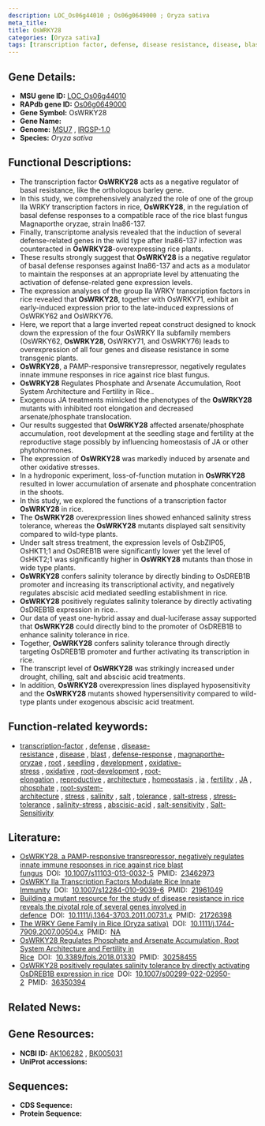 ```yaml
---
description: LOC_Os06g44010 ; Os06g0649000 ; Oryza sativa
meta_title:
title: OsWRKY28
categories: [Oryza sativa]
tags: [transcription factor, defense, disease resistance, disease, blast, defense response, magnaporthe oryzae, root, seedling, development, oxidative stress, oxidative, root development, root elongation, reproductive, architecture, homeostasis,  ja , fertility, JA, phosphate, root system architecture, stress, salinity, salt, tolerance, salt stress, stress tolerance, salinity stress, abscisic acid, salt sensitivity, Salt Sensitivity]
---
```


## Gene Details:
- **MSU gene ID:** [LOC_Os06g44010](http://rice.uga.edu/cgi-bin/ORF_infopage.cgi?orf=LOC_Os06g44010)  
- **RAPdb gene ID:** [Os06g0649000](https://rapdb.dna.affrc.go.jp/locus/?name=Os06g0649000)  
- **Gene Symbol:** OsWRKY28
- **Gene Name:**
- **Genome:**  [MSU7](http://rice.uga.edu/)&nbsp;,&nbsp;[IRGSP-1.0](https://rapdb.dna.affrc.go.jp/download/irgsp1.html)
- **Species:** *Oryza sativa*

## Functional Descriptions:
   - The transcription factor **OsWRKY28** acts as a negative regulator of basal resistance, like the orthologous barley gene.
   - In this study, we comprehensively analyzed the role of one of the group IIa WRKY transcription factors in rice, **OsWRKY28**, in the regulation of basal defense responses to a compatible race of the rice blast fungus Magnaporthe oryzae, strain Ina86-137.
   - Finally, transcriptome analysis revealed that the induction of several defense-related genes in the wild type after Ina86-137 infection was counteracted in **OsWRKY28**-overexpressing rice plants.
   - These results strongly suggest that **OsWRKY28** is a negative regulator of basal defense responses against Ina86-137 and acts as a modulator to maintain the responses at an appropriate level by attenuating the activation of defense-related gene expression levels.
   - The expression analyses of the group IIa WRKY transcription factors in rice revealed that **OsWRKY28**, together with OsWRKY71, exhibit an early-induced expression prior to the late-induced expressions of OsWRKY62 and OsWRKY76.
   - Here, we report that a large inverted repeat construct designed to knock down the expression of the four OsWRKY IIa subfamily members (OsWRKY62, **OsWRKY28**, OsWRKY71, and OsWRKY76) leads to overexpression of all four genes and disease resistance in some transgenic plants.
   - **OsWRKY28**, a PAMP-responsive transrepressor, negatively regulates innate immune responses in rice against rice blast fungus.
   - **OsWRKY28** Regulates Phosphate and Arsenate Accumulation, Root System Architecture and Fertility in Rice..
   - Exogenous JA treatments mimicked the phenotypes of the **OsWRKY28** mutants with inhibited root elongation and decreased arsenate/phosphate translocation.
   - Our results suggested that **OsWRKY28** affected arsenate/phosphate accumulation, root development at the seedling stage and fertility at the reproductive stage possibly by influencing homeostasis of JA or other phytohormones.
   - The expression of **OsWRKY28** was markedly induced by arsenate and other oxidative stresses.
   - In a hydroponic experiment, loss-of-function mutation in **OsWRKY28** resulted in lower accumulation of arsenate and phosphate concentration in the shoots.
   - In this study, we explored the functions of a transcription factor **OsWRKY28** in rice.
   - The **OsWRKY28** overexpression lines showed enhanced salinity stress tolerance, whereas the **OsWRKY28** mutants displayed salt sensitivity compared to wild-type plants.
   - Under salt stress treatment, the expression levels of OsbZIP05, OsHKT1;1 and OsDREB1B were significantly lower yet the level of OsHKT2;1 was significantly higher in **OsWRKY28** mutants than those in wide type plants.
   - **OsWRKY28** confers salinity tolerance by directly binding to OsDREB1B promoter and increasing its transcriptional activity, and negatively regulates abscisic acid mediated seedling establishment in rice.
   - **OsWRKY28** positively regulates salinity tolerance by directly activating OsDREB1B expression in rice..
   - Our data of yeast one-hybrid assay and dual-luciferase assay supported that **OsWRKY28** could directly bind to the promoter of OsDREB1B to enhance salinity tolerance in rice.
   - Together, **OsWRKY28** confers salinity tolerance through directly targeting OsDREB1B promoter and further activating its transcription in rice.
   - The transcript level of **OsWRKY28** was strikingly increased under drought, chilling, salt and abscisic acid treatments.
   - In addition, **OsWRKY28** overexpression lines displayed hyposensitivity and the **OsWRKY28** mutants showed hypersensitivity compared to wild-type plants under exogenous abscisic acid treatment.

## Function-related keywords:
   - [transcription-factor](/tags/transcription-factor/)&nbsp;,&nbsp;[defense](/tags/defense/)&nbsp;,&nbsp;[disease-resistance](/tags/disease-resistance/)&nbsp;,&nbsp;[disease](/tags/disease/)&nbsp;,&nbsp;[blast](/tags/blast/)&nbsp;,&nbsp;[defense-response](/tags/defense-response/)&nbsp;,&nbsp;[magnaporthe-oryzae](/tags/magnaporthe-oryzae/)&nbsp;,&nbsp;[root](/tags/root/)&nbsp;,&nbsp;[seedling](/tags/seedling/)&nbsp;,&nbsp;[development](/tags/development/)&nbsp;,&nbsp;[oxidative-stress](/tags/oxidative-stress/)&nbsp;,&nbsp;[oxidative](/tags/oxidative/)&nbsp;,&nbsp;[root-development](/tags/root-development/)&nbsp;,&nbsp;[root-elongation](/tags/root-elongation/)&nbsp;,&nbsp;[reproductive](/tags/reproductive/)&nbsp;,&nbsp;[architecture](/tags/architecture/)&nbsp;,&nbsp;[homeostasis](/tags/homeostasis/)&nbsp;,&nbsp;[ja](/tags/ja/)&nbsp;,&nbsp;[fertility](/tags/fertility/)&nbsp;,&nbsp;[JA](/tags/JA/)&nbsp;,&nbsp;[phosphate](/tags/phosphate/)&nbsp;,&nbsp;[root-system-architecture](/tags/root-system-architecture/)&nbsp;,&nbsp;[stress](/tags/stress/)&nbsp;,&nbsp;[salinity](/tags/salinity/)&nbsp;,&nbsp;[salt](/tags/salt/)&nbsp;,&nbsp;[tolerance](/tags/tolerance/)&nbsp;,&nbsp;[salt-stress](/tags/salt-stress/)&nbsp;,&nbsp;[stress-tolerance](/tags/stress-tolerance/)&nbsp;,&nbsp;[salinity-stress](/tags/salinity-stress/)&nbsp;,&nbsp;[abscisic-acid](/tags/abscisic-acid/)&nbsp;,&nbsp;[salt-sensitivity](/tags/salt-sensitivity/)&nbsp;,&nbsp;[Salt-Sensitivity](/tags/Salt-Sensitivity/)

## Literature:
   - [OsWRKY28, a PAMP-responsive transrepressor, negatively regulates innate immune responses in rice against rice blast fungus](https://www.doi.org/10.1007/s11103-013-0032-5)&nbsp;&nbsp;DOI:&nbsp;&nbsp;[10.1007/s11103-013-0032-5](https://www.doi.org/10.1007/s11103-013-0032-5)&nbsp;&nbsp;PMID:&nbsp;&nbsp;[23462973](https://pubmed.ncbi.nlm.nih.gov/23462973/)
   - [OsWRKY IIa Transcription Factors Modulate Rice Innate Immunity](https://www.doi.org/10.1007/s12284-010-9039-6)&nbsp;&nbsp;DOI:&nbsp;&nbsp;[10.1007/s12284-010-9039-6](https://www.doi.org/10.1007/s12284-010-9039-6)&nbsp;&nbsp;PMID:&nbsp;&nbsp;[21961049](https://pubmed.ncbi.nlm.nih.gov/21961049/)
   - [Building a mutant resource for the study of disease resistance in rice reveals the pivotal role of several genes involved in defence](https://www.doi.org/10.1111/j.1364-3703.2011.00731.x)&nbsp;&nbsp;DOI:&nbsp;&nbsp;[10.1111/j.1364-3703.2011.00731.x](https://www.doi.org/10.1111/j.1364-3703.2011.00731.x)&nbsp;&nbsp;PMID:&nbsp;&nbsp;[21726398](https://pubmed.ncbi.nlm.nih.gov/21726398/)
   - [The WRKY Gene Family in Rice (Oryza sativa)](https://www.doi.org/10.1111/j.1744-7909.2007.00504.x)&nbsp;&nbsp;DOI:&nbsp;&nbsp;[10.1111/j.1744-7909.2007.00504.x](https://www.doi.org/10.1111/j.1744-7909.2007.00504.x)&nbsp;&nbsp;PMID:&nbsp;&nbsp;[NA](https://pubmed.ncbi.nlm.nih.gov/NA/)
   - [OsWRKY28 Regulates Phosphate and Arsenate Accumulation, Root System Architecture and Fertility in Rice](https://www.doi.org/10.3389/fpls.2018.01330)&nbsp;&nbsp;DOI:&nbsp;&nbsp;[10.3389/fpls.2018.01330](https://www.doi.org/10.3389/fpls.2018.01330)&nbsp;&nbsp;PMID:&nbsp;&nbsp;[30258455](https://pubmed.ncbi.nlm.nih.gov/30258455/)
   - [OsWRKY28 positively regulates salinity tolerance by directly activating OsDREB1B expression in rice](https://www.doi.org/10.1007/s00299-022-02950-2)&nbsp;&nbsp;DOI:&nbsp;&nbsp;[10.1007/s00299-022-02950-2](https://www.doi.org/10.1007/s00299-022-02950-2)&nbsp;&nbsp;PMID:&nbsp;&nbsp;[36350394](https://pubmed.ncbi.nlm.nih.gov/36350394/)

## Related News:

## Gene Resources:
- **NCBI ID:**  [AK106282](http://www.ncbi.nlm.nih.gov/nuccore/AK106282)&nbsp;,&nbsp;[BK005031](http://www.ncbi.nlm.nih.gov/nuccore/BK005031)
- **UniProt accessions:** [](https://www.uniprot.org/uniprotkb//entry)

## Sequences:
- **CDS Sequence:**
- **Protein Sequence:**

